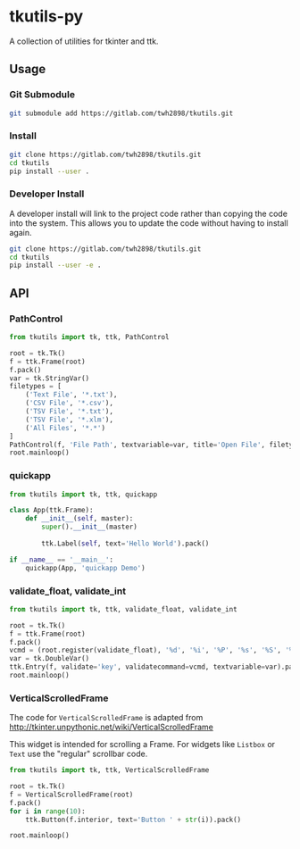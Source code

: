 # tkutils-py

A collection of utilities for tkinter and ttk.


## Usage

### Git Submodule

```sh
git submodule add https://gitlab.com/twh2898/tkutils.git
```


### Install

```sh
git clone https://gitlab.com/twh2898/tkutils.git
cd tkutils
pip install --user .
```


### Developer Install

A developer install will link to the project code rather than copying the code
into the system. This allows you to update the code without having to install
again.

```sh
git clone https://gitlab.com/twh2898/tkutils.git
cd tkutils
pip install --user -e .
```


## API

### PathControl

```py
from tkutils import tk, ttk, PathControl

root = tk.Tk()
f = ttk.Frame(root)
f.pack()
var = tk.StringVar()
filetypes = [
    ('Text File', '*.txt'),
    ('CSV File', '*.csv'),
    ('TSV File', '*.txt'),
    ('TSV File', '*.xlm'),
    ('All Files', '*.*')
]
PathControl(f, 'File Path', textvariable=var, title='Open File', filetypes=filetypes).pack()
root.mainloop()
```

### quickapp

```py
from tkutils import tk, ttk, quickapp

class App(ttk.Frame):
    def __init__(self, master):
        super().__init__(master)
        
        ttk.Label(self, text='Hello World').pack()

if __name__ == '__main__':
    quickapp(App, 'quickapp Demo')
```

### validate_float, validate_int

```py
from tkutils import tk, ttk, validate_float, validate_int

root = tk.Tk()
f = ttk.Frame(root)
f.pack()
vcmd = (root.register(validate_float), '%d', '%i', '%P', '%s', '%S', '%v', '%V', '%W')
var = tk.DoubleVar()
ttk.Entry(f, validate='key', validatecommand=vcmd, textvariable=var).pack()
root.mainloop()
```

### VerticalScrolledFrame

The code for `VerticalScrolledFrame` is adapted from
http://tkinter.unpythonic.net/wiki/VerticalScrolledFrame

This widget is intended for scrolling a Frame. For widgets like `Listbox` or `Text` use the
"regular" scrollbar code.

```py
from tkutils import tk, ttk, VerticalScrolledFrame

root = tk.Tk()
f = VerticalScrolledFrame(root)
f.pack()
for i in range(10):
    ttk.Button(f.interior, text='Button ' + str(i)).pack()

root.mainloop()
```

